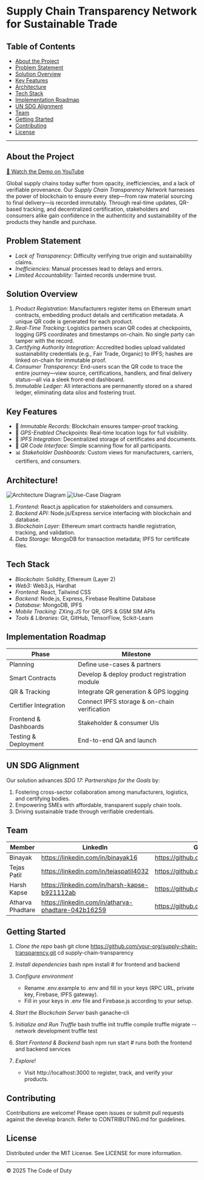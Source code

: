 # Supply Chain Transparency Network for Sustainable Trade


## Table of Contents
- [About the Project](#about-the-project)
- [Problem Statement](#problem-statement)
- [Solution Overview](#solution-overview)
- [Key Features](#key-features)
- [Architecture](#architecture)
- [Tech Stack](#tech-stack)
- [Implementation Roadmap](#implementation-roadmap)
- [UN SDG Alignment](#un-sdg-alignment)
- [Team](#team)
- [Getting Started](#getting-started)
- [Contributing](#contributing)
- [License](#license)

---

## About the Project

[🎥 Watch the Demo on YouTube](https://www.youtube.com/watch?v=bHE3K-4kkTg&feature=youtu.be)

Global supply chains today suffer from opacity, inefficiencies, and a lack of verifiable provenance. Our *Supply Chain Transparency Network* harnesses the power of blockchain to ensure every step—from raw material sourcing to final delivery—is recorded immutably. Through real-time updates, QR-based tracking, and decentralized certification, stakeholders and consumers alike gain confidence in the authenticity and sustainability of the products they handle and purchase.

## Problem Statement

- *Lack of Transparency:* Difficulty verifying true origin and sustainability claims.
- *Inefficiencies:* Manual processes lead to delays and errors.
- *Limited Accountability:* Tainted records undermine trust.

## Solution Overview

1. *Product Registration:* Manufacturers register items on Ethereum smart contracts, embedding product details and certification metadata. A unique QR code is generated for each product.
2. *Real-Time Tracking:* Logistics partners scan QR codes at checkpoints, logging GPS coordinates and timestamps on-chain. No single party can tamper with the record.
3. *Certifying Authority Integration:* Accredited bodies upload validated sustainability credentials (e.g., Fair Trade, Organic) to IPFS; hashes are linked on-chain for immutable proof.
4. *Consumer Transparency:* End-users scan the QR code to trace the entire journey—view source, certifications, handlers, and final delivery status—all via a sleek front-end dashboard.
5. *Immutable Ledger:* All interactions are permanently stored on a shared ledger, eliminating data silos and fostering trust.

## Key Features

- 🚀 *Immutable Records:* Blockchain ensures tamper-proof tracking.
- 📍 *GPS-Enabled Checkpoints:* Real-time location logs for full visibility.
- 🔗 *IPFS Integration:* Decentralized storage of certificates and documents.
- 📱 *QR Code Interface:* Simple scanning flow for all participants.
- 📊 *Stakeholder Dashboards:* Custom views for manufacturers, carriers, certifiers, and consumers.

## Architecture!
![Architecture Diagram](https://github.com/user-attachments/assets/3ba3368b-e018-45ce-bda1-3c798009f72f)
![Use-Case Diagram](https://github.com/user-attachments/assets/cd67b9ae-f8a2-4f16-bd66-7e77741a25ec)



1. *Frontend:* React.js application for stakeholders and consumers.
2. *Backend API:* Node.js/Express service interfacing with blockchain and database.
3. *Blockchain Layer:* Ethereum smart contracts handle registration, tracking, and validation.
4. *Data Storage:* MongoDB for transaction metadata; IPFS for certificate files.

## Tech Stack

- *Blockchain:* Solidity, Ethereum (Layer 2)
- *Web3:* Web3.js, Hardhat
- *Frontend:* React, Tailwind CSS
- *Backend:* Node.js, Express, Firebase Realtime Database
- *Database:* MongoDB, IPFS
- *Mobile Tracking:* ZXing.JS for QR, GPS & GSM SIM APIs
- *Tools & Libraries:* Git, GitHub, TensorFlow, Scikit-Learn

## Implementation Roadmap

| Phase                  | Milestone                                    | 
|------------------------|----------------------------------------------|
| Planning               | Define use-cases & partners                  | 
| Smart Contracts        | Develop & deploy product registration module |
| QR & Tracking          | Integrate QR generation & GPS logging        | 
| Certifier Integration  | Connect IPFS storage & on-chain verification | 
| Frontend & Dashboards  | Stakeholder & consumer UIs                   | 
| Testing & Deployment   | End-to-end QA and launch                     | 

## UN SDG Alignment

Our solution advances *SDG 17: Partnerships for the Goals* by:

1. Fostering cross-sector collaboration among manufacturers, logistics, and certifying bodies.
2. Empowering SMEs with affordable, transparent supply chain tools.
3. Driving sustainable trade through verifiable credentials.

## Team

| Member           | LinkedIn                                            | GitHub                        |
|------------------|-----------------------------------------------------|-------------------------------|
| Binayak          | https://linkedin.com/in/binayak16                   | https://github.com/ZenMachina16 |
| Tejas Patil      | https://linkedin.com/in/tejaspatil4032              | https://github.com/tejas4032  |
| Harsh Kapse      | https://linkedin.com/in/harsh-kapse-b921112ab       | https://github.com/kap432     |
| Atharva Phadtare | https://linkedin.com/in/atharva-phadtare-042b16259  | https://github.com/atharvamp04|


## Getting Started

1. *Clone the repo*
   bash
   git clone https://github.com/your-org/supply-chain-transparency.git
   cd supply-chain-transparency
   
2. *Install dependencies*
   bash
   npm install   # for frontend and backend
   
3. *Configure environment*
   - Rename .env.example to .env and fill in your keys (RPC URL, private key, Firebase, IPFS gateway).
   - Fill in your keys in .env file and Firebase.js according to your setup.

4. *Start the Blockchain Server*
   bash
   ganache-cli
   

5. *Initialize and Run Truffle*
   bash
   truffle init
   truffle compile
   truffle migrate --network development
   truffle test
   

6. *Start Frontend & Backend*
   bash
   npm run start  # runs both the frontend and backend services
   

7. *Explore!*
   - Visit http://localhost:3000 to register, track, and verify your products.
   

## Contributing

Contributions are welcome! Please open issues or submit pull requests against the develop branch. Refer to CONTRIBUTING.md for guidelines.

## License

Distributed under the MIT License. See LICENSE for more information.

---

&copy; 2025 The Code of Duty
